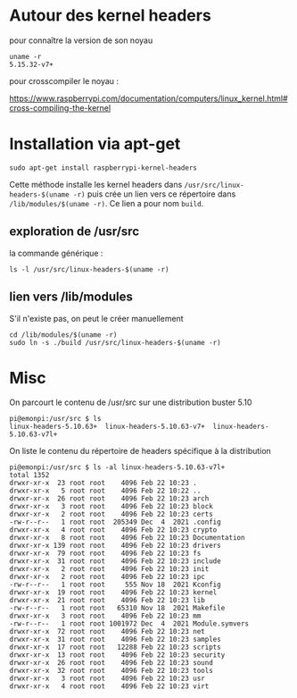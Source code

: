 # Autour des kernel headers

pour connaître la version de son noyau

```
uname -r
5.15.32-v7+
```

pour crosscompiler le noyau :

https://www.raspberrypi.com/documentation/computers/linux_kernel.html#cross-compiling-the-kernel

# Installation via apt-get
```
sudo apt-get install raspberrypi-kernel-headers
```
Cette méthode installe les kernel headers dans `/usr/src/linux-headers-$(uname -r)` puis crée un lien vers ce répertoire dans `/lib/modules/$(uname -r)`. Ce lien a pour nom `build`.

## exploration de /usr/src

la commande générique :
```
ls -l /usr/src/linux-headers-$(uname -r)
```

## lien vers /lib/modules

S'il n'existe pas, on peut le créer manuellement
```
cd /lib/modules/$(uname -r)
sudo ln -s ./build /usr/src/linux-headers-$(uname -r)
```

# Misc

On parcourt le contenu de /usr/src sur une distribution buster 5.10
```
pi@emonpi:/usr/src $ ls
linux-headers-5.10.63+  linux-headers-5.10.63-v7+  linux-headers-5.10.63-v7l+
```
On liste le contenu du répertoire de headers spécifique à la distribution
```
pi@emonpi:/usr/src $ ls -al linux-headers-5.10.63-v7l+
total 1352
drwxr-xr-x  23 root root    4096 Feb 22 10:23 .
drwxr-xr-x   5 root root    4096 Feb 22 10:22 ..
drwxr-xr-x  26 root root    4096 Feb 22 10:23 arch
drwxr-xr-x   3 root root    4096 Feb 22 10:23 block
drwxr-xr-x   2 root root    4096 Feb 22 10:23 certs
-rw-r--r--   1 root root  205349 Dec  4  2021 .config
drwxr-xr-x   4 root root    4096 Feb 22 10:23 crypto
drwxr-xr-x   8 root root    4096 Feb 22 10:23 Documentation
drwxr-xr-x 139 root root    4096 Feb 22 10:23 drivers
drwxr-xr-x  79 root root    4096 Feb 22 10:23 fs
drwxr-xr-x  31 root root    4096 Feb 22 10:23 include
drwxr-xr-x   2 root root    4096 Feb 22 10:23 init
drwxr-xr-x   2 root root    4096 Feb 22 10:23 ipc
-rw-r--r--   1 root root     555 Nov 18  2021 Kconfig
drwxr-xr-x  19 root root    4096 Feb 22 10:23 kernel
drwxr-xr-x  21 root root    4096 Feb 22 10:23 lib
-rw-r--r--   1 root root   65310 Nov 18  2021 Makefile
drwxr-xr-x   3 root root    4096 Feb 22 10:23 mm
-rw-r--r--   1 root root 1001972 Dec  4  2021 Module.symvers
drwxr-xr-x  72 root root    4096 Feb 22 10:23 net
drwxr-xr-x  31 root root    4096 Feb 22 10:23 samples
drwxr-xr-x  17 root root   12288 Feb 22 10:23 scripts
drwxr-xr-x  13 root root    4096 Feb 22 10:23 security
drwxr-xr-x  26 root root    4096 Feb 22 10:23 sound
drwxr-xr-x  32 root root    4096 Feb 22 10:23 tools
drwxr-xr-x   3 root root    4096 Feb 22 10:23 usr
drwxr-xr-x   4 root root    4096 Feb 22 10:23 virt
```

